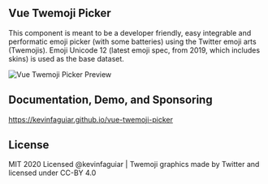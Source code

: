 ## Vue Twemoji Picker
This component is meant to be a developer friendly, easy integrable and performatic emoji picker (with some batteries) using the Twitter emoji arts (Twemojis). Emoji Unicode 12 (latest emoji spec, from 2019, which includes skins) is used as the base dataset.

 ![Vue Twemoji Picker Preview](https://i.imgur.com/5uQc4EC.png)

## Documentation, Demo, and Sponsoring
https://kevinfaguiar.github.io/vue-twemoji-picker

## License
MIT 2020 Licensed @kevinfaguiar | Twemoji graphics made by Twitter and licensed under CC-BY 4.0
